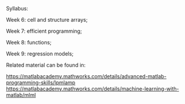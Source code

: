 Syllabus:

Week 6: cell and structure arrays;

Week 7: efficient programming; 

Week 8: functions; 

Week 9: regression models;


Related material can be found in:

https://matlabacademy.mathworks.com/details/advanced-matlab-programming-skills/lpmlamp
https://matlabacademy.mathworks.com/details/machine-learning-with-matlab/mlml
